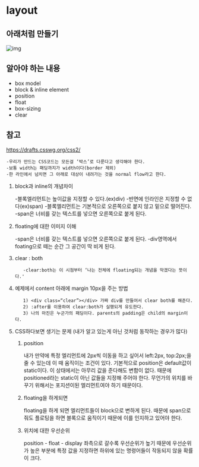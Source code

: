 # layout

## 아래처럼 만들기
![img](https://cloud.githubusercontent.com/assets/13831179/11373068/d64b977c-9313-11e5-8e55-ead374b8fe0a.png)

## 알아야 하는 내용
- box model
- block & inline element
- position
- float
- box-sizing
- clear


## 참고
https://drafts.csswg.org/css2/

    -우리가 만드는 CSS코드는 모든걸 ‘박스’로 다룬다고 생각해야 한다.
    -보통 width는 패딩까지가 width이다(border 제외)
    -한 라인에서 넘치면 그 아래로 대상이 내려가는 것을 normal flow라고 한다.

1. block과 inline의 개념차이


    -블록엘리먼트는 높이값을 지정할 수 있다.(ex)div)
    -반면에 인라인은 지정할 수 없다(ex)span)
    -블록엘리먼트는 기본적으로 오른쪽으로 붙지 않고 밑으로 떨어진다.
    -span은 너비를 갖는 텍스트를 넣으면 오른쪽으로 붙게 된다.
    

2. floating에 대한 이미지 이해
 


      -span은 너비를 갖는 텍스트를 넣으면 오른쪽으로 붙게 된다.
      -div영역에서 foating으로 떼는 순간 그 공간이 딱 비게 된다.

3. clear : both
 



          -clear:both는 이 시점부터 ‘나는 전체에 floating되는 개념을 막겠다는 뜻이다.'

4. 예제에서 content 아래에 margin 10px을 주는 방법
 



          1) <div class=“clear”></div> 가짜 div를 만들어서 clear both를 해준다.
          2) :after를 이용하여 clear:both가 실행되게 유도한다.
          3) 나의 마진은 누군가의 패딩이다. parents의 padding은 child의 margin이다.

5. CSS하다보면 생기는 문제
(내가 알고 있는게 아닌 것처럼 동작하는 경우가 많다)

     1) position

          내가 만약에 특정 엘리먼트에 2px씩 이동을 하고 싶어서 left:2px, top:2px;을 줄 수 있는데
          이 때 움직이는 조건이 있다. 기본적으로 position은 default값이 static이다. 이 상태에서는
          아무리 값을 준다해도 변함이 없다. 때문에 positioned라는 static이 아닌 값들을 지정해 주어야
          한다. 무언가의 위치를 바꾸기 위해서는 포지션이된 엘리먼트여야 하기 때문이다.

     2) floating을 하게되면

          floating을 하게 되면 엘리먼트들이 block으로 변하게 된다.
          때문에 span으로 줘도 플로팅을 하면 블록으로 움직이기 때문에 이를 인지하고 있어야 한다.

     3) 위치에 대한 우선순위

          position - float - display
          좌측으로 갈수록 우선순위가 높기 때문에 우선순위가 높은 부분에 특정 값을 지정하면
          하위에 있는 명령어들이 작동되지 않을 확률이 크다.



